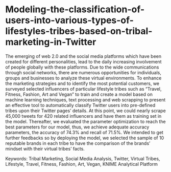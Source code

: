 # Modeling-the-classification-of-users-into-various-types-of-lifestyles-tribes-based-on-tribal-marketing-in-Twitter

The emerging of web 2.0 and the social media platforms which have been created for different personalities, lead to the daily increasing involvement of people globally with these platforms. Due to the wide communications through social networks, there are numerous opportunities for individuals, groups and businesses to analyze these virtual environments. 
To enhance the marketing strategies and to identify the most potential customers, we surveyed selected influencers of particular lifestyle tribes such as “Travel, Fitness, Fashion, Art and Vegan” to train and create a model based on machine learning techniques, text processing and web scrapping to present an effective tool to automatically classify Twitter users into pre-defined tribes upon their Twitter pages’ details. At this point, we could nearly scrape 45,000 tweets for 420 related influencers and have them as training set in the model. Thereafter, we evaluated the parameter optimization to reach the best parameters for our model, thus, we achieve adequate accuracy parameters, the accuracy of 74.3% and recall of 71.5%. We intended to get further feedbacks so by deploying the model, we selected the sample of 10 reputable brands in each tribe to have the comparison of the brands’ mindset with their virtual tribes’ facts. 

Keywords: Tribal Marketing, Social Media Analysis, Twitter, Virtual Tribes, Lifestyle, Travel, Fitness, Fashion, Art, Vegan, KNIME Analytical Platform
